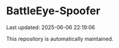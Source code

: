 # BattleEye-Spoofer

Last updated: 2025-06-06 22:19:06

This repository is automatically maintained.
